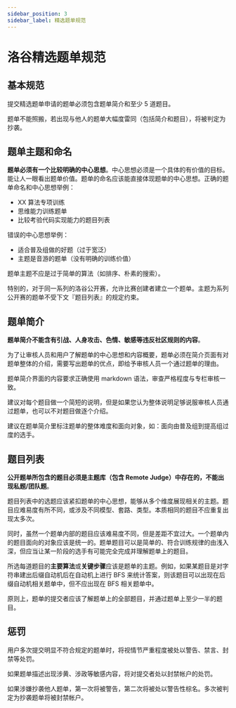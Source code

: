 ```yaml
---
sidebar_position: 3
sidebar_label: 精选题单规范
---
```


# 洛谷精选题单规范

## 基本规范

提交精选题单申请的题单必须包含题单简介和至少 5 道题目。

题单不能照搬，若出现与他人的题单大幅度雷同（包括简介和题目），将被判定为抄袭。

## 题单主题和命名

**题单必须有一个比较明确的中心思想**。中心思想必须是一个具体的有价值的目标。能让人一眼看出题单价值。题单的命名应该能直接体现题单的中心思想。正确的题单命名和中心思想举例：

- XX 算法专项训练
- 思维能力训练题单
- 比较考验代码实现能力的题目列表

错误的中心思想举例：

- 适合普及组做的好题（过于宽泛）
- 主题是音游的题单（没有明确的训练价值）

题单主题不应是过于简单的算法（如排序、朴素的搜索）。

特别的，对于同一系列的洛谷公开赛，允许比赛创建者建立一个题单。主题为系列公开赛的题单不受下文『题目列表』的规定约束。

## 题单简介

**题单简介不能含有引战、人身攻击、色情、敏感等违反社区规则的内容**。

为了让审核人员和用户了解题单的中心思想和内容概要，题单必须在简介页面有对题单整体的介绍，需要写出题单的优点，即给予审核人员一个通过题单的理由。

题单简介界面的内容要求正确使用 markdown 语法，审查严格程度与专栏审核一致。

建议对每个题目做一个简短的说明，但是如果您认为整体说明足够说服审核人员通过题单，也可以不对题目做逐个介绍。

建议在题单简介里标注题单的整体难度和面向对象，如：面向由普及组到提高组过度的选手。

## 题目列表

**公开题单所包含的题目必须是主题库（包含 Remote Judge）中存在的，不能出现私题/团队题**。

题目列表中的选题应该紧扣题单的中心思想，能够从多个维度展现相关的主题。题目应难易度有所不同，或涉及不同模型、套路、类型。本质相同的题目不应重复出现太多次。

同时，虽然一个题单内部的题目应该难易度不同，但是差距不宜过大。一个题单内的题目面向的对象应该是统一的。题单题目可以是简单的、符合训练规律的由浅入深，但应当让某一阶段的选手有可能完全完成并理解题单上的题目。

所选每道题目的**主要算法**或**关键步骤**应该是题单的主题。例如，如果某题目是对字符串建出后缀自动机后在自动机上进行 BFS 来统计答案，则该题目可以出现在后缀自动机相关题单中，但不应出现在 BFS 相关题单中。

原则上，题单的提交者应该了解题单上的全部题目，并通过题单上至少一半的题目。

## 惩罚

用户多次提交明显不符合规定的题单时，将视情节严重程度被处以警告、禁言、封禁等处罚。

如果题单描述出现涉黄、涉政等敏感内容，将对提交者处以封禁帐户的处罚。

如果涉嫌抄袭他人题单，第一次将被警告，第二次将被处以警告性棕名。多次被判定为抄袭题单将被封禁帐户。
